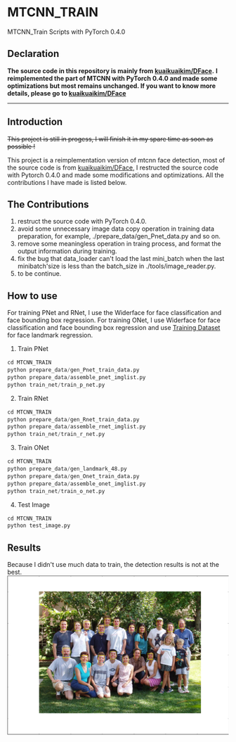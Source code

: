 # MTCNN_TRAIN
MTCNN_Train Scripts with PyTorch 0.4.0  

## Declaration
**The source code in this repository is mainly from [kuaikuaikim/DFace](https://github.com/kuaikuaikim/DFace).** 
**I reimplemented the part of MTCNN with PyTorch 0.4.0 and made some optimizations but most remains unchanged. If you want to know more details, please go to [kuaikuaikim/DFace](https://github.com/kuaikuaikim/DFace)** 

---
## Introduction 

~~This project is still in progess, I will finish it in my spare time as soon as possible !~~  

This project is a reimplementation version of mtcnn face detection, most of the source code is from [kuaikuaikim/DFace](https://github.com/kuaikuaikim/DFace), I restructed the source code with Pytorch 0.4.0 and made some modifications and optimizations. All the contributions I have made is listed below.

## The Contributions
1. restruct the source code with PyTorch 0.4.0.
2. avoid some unnecessary image data copy operation in training data preparation, for example, ./prepare_data/gen_Pnet_data.py and so on.
3. remove some meaningless operation in traing process, and format the output information during training.
4. fix the bug that data_loader can't load the last mini_batch when the last minibatch'size is less than the batch_size in ./tools/image_reader.py. 
5. to be continue.  

## How to use  
For training PNet and RNet, I use the Widerface for face classification and face bounding box regression. For training ONet, I use Widerface for face classification and face bounding box regression and use [Training Dataset](http://mmlab.ie.cuhk.edu.hk/archive/CNN_FacePoint.htm) for face landmark regression.

1. Train PNet  
``` python  
cd MTCNN_TRAIN
python prepare_data/gen_Pnet_train_data.py
python prepare_data/assemble_pnet_imglist.py 
python train_net/train_p_net.py
```   
2. Train RNet 
``` python
cd MTCNN_TRAIN
python prepare_data/gen_Rnet_train_data.py
python prepare_data/assemble_rnet_imglist.py 
python train_net/train_r_net.py
```  
3. Train ONet   
``` python
cd MTCNN_TRAIN
python prepare_data/gen_landmark_48.py
python prepare_data/gen_Onet_train_data.py
python prepare_data/assemble_onet_imglist.py 
python train_net/train_o_net.py
```   
4. Test Image
``` python
cd MTCNN_TRAIN
python test_image.py
```

## Results  
Because I didn't use much data to train, the detection results is not at the best.  
![avatar](result.png)



